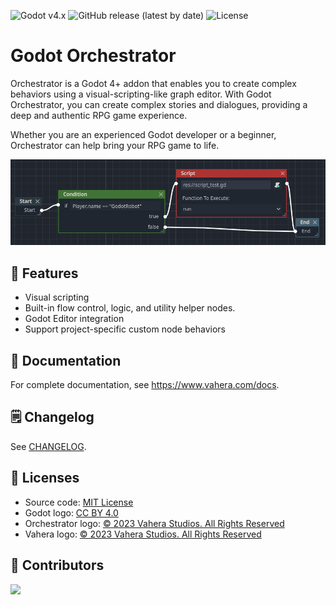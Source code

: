 ![Godot v4.x](https://img.shields.io/badge/Godot-v4.x-%23478cbf?logo=godot-engine&logoColor=white&style=flat-square)
![GitHub release (latest by date)](https://img.shields.io/github/v/release/Vahera/godot-orchestrator?&style=flat-square)
![License](https://img.shields.io/badge/license-MIT-478cbf?style=flat-square)

# Godot Orchestrator

Orchestrator is a Godot 4+ addon that enables you to create complex behaviors using a visual-scripting-like graph editor.
With Godot Orchestrator, you can create complex stories and dialogues, providing a deep and authentic RPG game experience.

Whether you are an experienced Godot developer or a beginner, Orchestrator can help bring your RPG game to life.

![screen-shot](docs/modules/ROOT/assets/images/orchestrator-overview-example.png)

## 🚀 Features

* Visual scripting
* Built-in flow control, logic, and utility helper nodes.
* Godot Editor integration
* Support project-specific custom node behaviors

## 📑 Documentation

For complete documentation, see https://www.vahera.com/docs.

## 🗒️ Changelog

See [CHANGELOG](https://github.com/Vahera/godot-orchestrator/blob/main/CHANGELOG.md).

## 📝 Licenses

- Source code: [MIT License](/LICENSE)
- Godot logo: [CC BY 4.0](https://creativecommons.org/licenses/by/4.0/)
- Orchestrator logo: [&copy; 2023 Vahera Studios. All Rights Reserved](https://vahera.com/copyright-notices/)
- Vahera logo: [&copy; 2023 Vahera Studios. All Rights Reserved](https://vahera.com/copyright-notices/)

## 👏 Contributors

<a href="https://github.com/Vahera/godot-orchestrator/graphs/contributors">
  <img src="https://contributors-img.web.app/image?repo=vahera/godot-orchestrator" />
</a>
